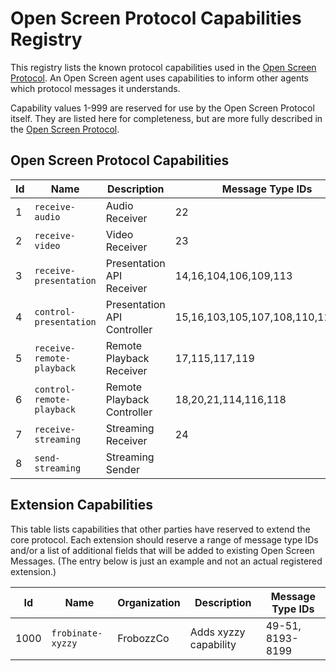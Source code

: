 # Open Screen Protocol Capabilities Registry

This registry lists the known protocol capabilities used in the [Open Screen
Protocol](https://webscreens.github.io/openscreenprotocol/).  An Open Screen
agent uses capabilities to inform other agents which protocol messages it
understands.

Capability values 1-999 are reserved for use by the Open Screen Protocol itself.
They are listed here for completeness, but are more fully described in the [Open
Screen Protocol](https://webscreens.github.io/openscreenprotocol/#transport).

## Open Screen Protocol Capabilities

| Id |     Name                  |         Description         | Message Type IDs      |
|----|---------------------------|-----------------------------|-----------------------|
| 1  | `receive-audio`           | Audio Receiver              | 22                    |
| 2  | `receive-video`           | Video Receiver              | 23                    |
| 3  | `receive-presentation`    | Presentation API Receiver   | 14,16,104,106,109,113 |
| 4  | `control-presentation`    | Presentation API Controller | 15,16,103,105,107,108,110,113,121 |
| 5  | `receive-remote-playback` | Remote Playback Receiver    | 17,115,117,119        |
| 6  | `control-remote-playback` | Remote Playback Controller  | 18,20,21,114,116,118  |
| 7  | `receive-streaming`       | Streaming Receiver          | 24                    |
| 8  | `send-streaming`          | Streaming Sender            |                       |


## Extension Capabilities

This table lists capabilities that other parties have reserved to extend the
core protocol.  Each extension should reserve a range of message type IDs and/or
a list of additional fields that will be added to existing Open Screen
Messages. (The entry below is just an example and not an actual registered
extension.)

| Id   |     Name            | Organization  | Description            | Message Type IDs      |
|------|---------------------|---------------|------------------------|-----------------------|
| 1000 | `frobinate-xyzzy`   | FrobozzCo     | Adds xyzzy capability  | 49-51, 8193-8199      |




